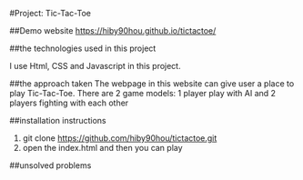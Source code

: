 #Project: Tic-Tac-Toe

##Demo website
https://hiby90hou.github.io/tictactoe/

##the technologies used in this project

I use Html, CSS and Javascript in this project.

##the approach taken
The webpage in this website can give user a place to play Tic-Tac-Toe.
There are 2 game models: 1 player play with AI and 2 players fighting with each other

##installation instructions
1. git clone https://github.com/hiby90hou/tictactoe.git
2. open the index.html and then you can play

##unsolved problems